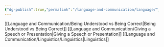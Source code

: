 ```yaml
---
{"dg-publish":true,"permalink":"/language-and-communication/language/","tags":["language"],"noteIcon":1}
---
```



[[Language and Communication/Being Understood vs Being Correct\|Being Understood vs Being Correct]]
[[Language and Communication/Giving a Speech or Presentation\|Giving a Speech or Presentation]]
[[Language and Communication/Linguistics/Linguistics\|Linguistics]]

